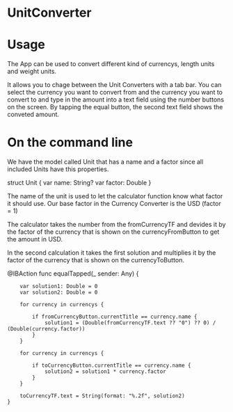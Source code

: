 # UnitConverter

# Usage 

The App can be used to convert different kind of currencys, length units and weight units.

It allows you to chage between the Unit Converters with a tab bar.
You can select the currency you want to convert from and the currency you want to convert to and type in the amount into a text field using the number buttons on the screen.
By tapping the equal button, the second text field shows the conveted amount.

# On the command line

We have the model called Unit that has a name and a factor since all included Units have this properties.

  struct Unit {
      var name: String?
      var factor: Double
  }
  
The name of the unit is used to let the calculator function know what factor it should use.
Our base factor in the Currency Converter is the USD (factor = 1)

The calculator takes the number from the fromCurrencyTF and devides it by the factor of the currency that is shown on the currencyFromButton to get the amount in USD.

In the second calculation it takes the first solution and multiplies it by the factor of the currency that is shown on the currencyToButton.

  @IBAction func equalTapped(_ sender: Any) {
        
        var solution1: Double = 0
        var solution2: Double = 0
        
        for currency in currencys {
            
            if fromCurrencyButton.currentTitle == currency.name {
                solution1 = (Double(fromCurrencyTF.text ?? "0") ?? 0) / (Double(currency.factor))
            }
        }
        
        for currency in currencys {

            if toCurrencyButton.currentTitle == currency.name {
                solution2 = solution1 * currency.factor
            }
        }
        
        toCurrencyTF.text = String(format: "%.2f", solution2)
    }
